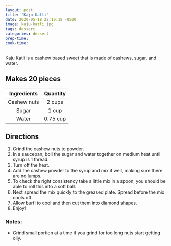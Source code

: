 ```yaml
---
layout: post
title: "Kaju Katli"
date: 2020-05-18 22:10:18 -0500
image: kaju-katli.jpg
tags: dessert
categories: dessert
prep-time:
cook-time:
---
```


Kaju Katli is a cashew based sweet that is made of cashews, sugar, and water.

## Makes 20 pieces

| Ingredients | Quantity |
|:-----------:|:--------:|
| Cashew nuts |  2 cups  |
|    Sugar    |   1 cup  |
|    Water    | 0.75 cup |

## Directions

1.	Grind the cashew nuts to powder.
2.	In a saucepan, boil the sugar and water together on medium heat until syrup is 1 thread.
3.	Turn off the heat.
4.	Add the cashew powder to the syrup and mix it well, making sure there are no lumps.
5.	To check the right consistency take a little mix in a spoon, you should be able to roll this into a soft ball.
6.	Next spread the mix quickly to the greased plate. Spread before the mix cools off.
7.	Allow burfi to cool and then cut them into diamond shapes.
8.	Enjoy!

### Notes:

* Grind small portion at a time if you grind for too long nuts start getting oily.

